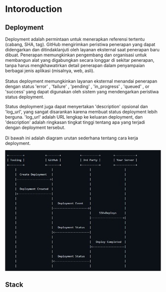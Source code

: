 # Intoroduction

## Deployment
Deployment adalah permintaan untuk menerapkan referensi tertentu (cabang, SHA, tag). GitHub mengirimkan peristiwa penerapan yang dapat didengarkan dan ditindaklanjuti oleh layanan eksternal saat penerapan baru dibuat. Penerapan memungkinkan pengembang dan organisasi untuk membangun alat yang digabungkan secara longgar di sekitar penerapan, tanpa harus mengkhawatirkan detail penerapan dalam penyampaian berbagai jenis aplikasi (misalnya, web, asli). <br>
<br> Status deployment memungkinkan layanan eksternal menandai penerapan dengan status 'error' , 'failure' , 'pending' , 'in_progress' , 'queued' , or 'success' yang dapat digunakan oleh sistem yang mendengarkan peristiwa status deployment. <br>

Status deployment juga dapat menyertakan 'description' opsional dan 'log_url', yang sangat disarankan karena membuat status deployment lebih berguna. 'log_url' adalah URL lengkap ke keluaran deployment, dan 'description' adalah ringkasan tingkat tinggi tentang apa yang terjadi dengan deployment tersebut. <br>
<br> 
Di bawah ini adalah diagram urutan sederhana tentang cara kerja deployment. <br>

![screenshot](diagram.png.jpg)
## Stack
